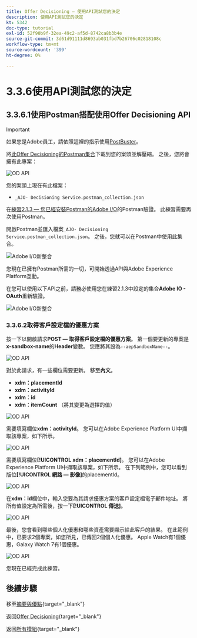 ```yaml
---
title: Offer Decisioning — 使用API測試您的決定
description: 使用API測試您的決定
kt: 5342
doc-type: tutorial
exl-id: 52f90b9f-32ea-49c2-af5d-8742ca8b3b4e
source-git-commit: 3d61d91111d8693ab031fbd7b26706c02818108c
workflow-type: tm+mt
source-wordcount: '399'
ht-degree: 0%

---
```


# 3.3.6使用API測試您的決定

## 3.3.6.1使用Postman搭配使用Offer Decisioning API

>[!IMPORTANT]
>
>如果您是Adobe員工，請依照這裡的指示使用[PostBuster](./../../../../modules/getting-started/gettingstarted/ex8.md)。

將[此Offer Decisioning的Postman集合](./../../../../assets/postman/postman_offer-decisioning.zip)下載到您的案頭並解壓縮。 之後，您將會擁有此專案：

![OD API](./images/unzip.png)

您的案頭上現在有此檔案：

- `_AJO- Decisioning Service.postman_collection.json`

在[練習2.1.3 — 您已經安裝Postman的Adobe I/O](./../../../../modules/delivery-activation/rtcdp-b2c/rtcdpb2c-1/ex3.md)的Postman驗證。 此練習需要再次使用Postman。

開啟Postman並匯入檔案`_AJO- Decisioning Service.postman_collection.json`。 之後，您就可以在Postman中使用此集合。

![Adobe I/O新整合](./images/postmanui.png)

您現在已擁有Postman所需的一切，可開始透過API與Adobe Experience Platform互動。

在您可以使用以下API之前，請務必使用您在練習2.1.3中設定的集合&#x200B;**Adobe IO - OAuth**&#x200B;重新驗證。

![Adobe I/O新整合](./images/postmanui1.png)


### 3.3.6.2取得客戶設定檔的優惠方案

按一下以開啟請求&#x200B;**POST — 取得客戶設定檔的優惠方案**。 第一個要更新的專案是&#x200B;**x-sandbox-name**&#x200B;的&#x200B;**Header**&#x200B;變數。 您應將其設為`--aepSandboxName--`。

![OD API](./images/api23.png)

對於此請求，有一些欄位需要更新。 移至&#x200B;**內文**。

- **xdm：placementId**
- **xdm：activityId**
- **xdm：id**
- **xdm：itemCount** （將其變更為選擇的值）

![OD API](./images/api24.png)

需要填寫欄位&#x200B;**xdm：activityId**。 您可以在Adobe Experience Platform UI中擷取該專案，如下所示。

![OD API](./images/activityid.png)

需要填寫欄位&#x200B;**[!UICONTROL xdm：placementId]**。 您可以在Adobe Experience Platform UI中擷取該專案，如下所示。 在下列範例中，您可以看到版位&#x200B;**[!UICONTROL 網路 — 影像]**&#x200B;的placementId。

![OD API](./images/placementid.png)

在&#x200B;**xdm：id**&#x200B;欄位中，輸入您要為其請求優惠方案的客戶設定檔電子郵件地址。 將所有值設定為所需後，按一下&#x200B;**[!UICONTROL 傳送]**。

![OD API](./images/api24a.png)

最後，您會看到哪些個人化優惠和哪些資產需要顯示給此客戶的結果。 在此範例中，已要求2個專案，如您所見，已傳回2個個人化優惠。 Apple Watch有1個優惠，Galaxy Watch 7有1個優惠。

![OD API](./images/api25.png)

您現在已經完成此練習。

## 後續步驟

移至[摘要與優點](./summary.md){target="_blank"}

返回[Offer Decisioning](offer-decisioning.md){target="_blank"}

返回[所有模組](./../../../../overview.md){target="_blank"}
